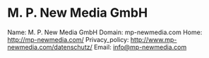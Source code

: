 
# M. P. New Media GmbH

Name: M. P. New Media GmbH
Domain: mp-newmedia.com
Home: http://mp-newmedia.com/
Privacy_policy: http://www.mp-newmedia.com/datenschutz/
Email: info@mp-newmedia.com
